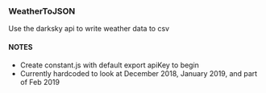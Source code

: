 ### WeatherToJSON

Use the darksky api to write weather data to csv

#### NOTES
* Create constant.js with default export apiKey to begin
* Currently hardcoded to look at December 2018, January 2019, and part of Feb 2019
